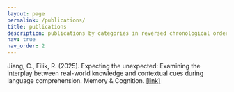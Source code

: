 ```yaml
---
layout: page
permalink: /publications/
title: publications
description: publications by categories in reversed chronological order. generated by jekyll-scholar.
nav: true
nav_order: 2
---
```


Jiang, C., Filik, R. (2025). Expecting the unexpected: Examining the interplay between real-world knowledge and contextual cues during language comprehension. Memory & Cognition. <a href='https://doi.org/10.3758/s13421-025-01689-x'>[link]</a>

